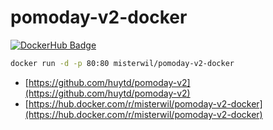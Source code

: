 # pomoday-v2-docker

[![DockerHub Badge](http://dockeri.co/image/misterwil/pomoday-v2-docker)](https://hub.docker.com/r/misterwil/pomoday-v2-docker)

```bash
docker run -d -p 80:80 misterwil/pomoday-v2-docker
```

* [https://github.com/huytd/pomoday-v2](https://github.com/huytd/pomoday-v2)
* [https://hub.docker.com/r/misterwil/pomoday-v2-docker](https://hub.docker.com/r/misterwil/pomoday-v2-docker)
